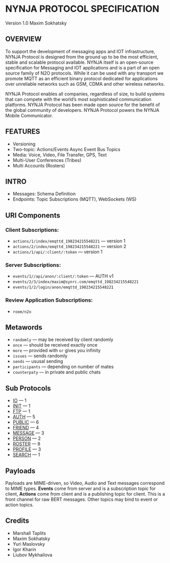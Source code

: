 NYNJA PROTOCOL SPECIFICATION
============================

Version 1.0 Maxim Sokhatsky

OVERVIEW
--------

To support the development of messaging apps and IOT infrastructure,
NYNJA Protocol is designed from the ground up to be the most efficient,
stable and scalable protocol available.  NYNJA itself is an open-source
specification for Messaging and IOT applications and is a part of an
open source family of N2O protocols. While it can be used with any
transport we promote MQTT as an efficient binary protocol dedicated
for applications over unreliable networks such as GSM, CDMA and other
wireless networks.

NYNJA Protocol enables all companies, regardless of size, to build
systems that can compete with the world’s most sophisticated
communication platforms. NYNJA Protocol has been made open source
for the benefit of the global community of developers. NYNJA Protocol
powers the NYNJA Mobile Communicator.

FEATURES
--------

* Versioning
* Two-topic: Actions/Events Async Event Bus Topics
* Media: Voice, Video, File Transfer, GPS, Text
* Multi-User Conferences (Tribes)
* Multi Accounts (Rosters)

INTRO
-----

* Messages: Schema Definition
* Endpoints: Topic Subscriptions (MQTT), WebSockets (WS)

URI Components
--------------

### Client Subscriptions:

* `actions/1/index/emqttd_198234215548221` &mdash; version 1
* `actions/2/index/emqttd_198234215548221` &mdash; version 2
* `actions/1/api/:client/:token` &mdash; version 1

### Server Subscriptions:

* `events/1//api/anon/:client/:token` &mdash; AUTH v1
* `events/2/3/index/maxim@synrc.com/emqttd_198234215548221`
* `events/1/2/login/anon/emqttd_198234215548221`

### Review Application Subscriptions:

* `room/n2o`

Metawords
---------

* `randomly` — may be received by client randomly
* `once` — should be received exactly once
* `more` — provided with `or` gives you infinity
* `issues` — sends randomly
* `sends` — ususal sending
* `participants` — depending on number of mates
* `counterpaty` — in private and public chats

Sub Protocols
-------------

* [IO](https://github.com/NYNJA-MC/protocol/blob/master/v1/IO.md) — 1
* [INIT](https://github.com/NYNJA-MC/protocol/blob/master/v1/INIT.md) — 1
* [FTP](https://github.com/NYNJA-MC/protocol/blob/master/v1/FTP.md) — 1
* [AUTH](https://github.com/NYNJA-MC/protocol/blob/master/v2/AUTH.md) — 5
* [PUBLIC](https://github.com/NYNJA-MC/protocol/blob/master/v1/PUBLIC.md) — 6
* [FRIEND](https://github.com/NYNJA-MC/protocol/blob/master/v2/FRIEND.md) — 4
* [MESSAGE](https://github.com/NYNJA-MC/protocol/blob/master/v1/MESSAGE.md) — 3
* [PERSON](https://github.com/NYNJA-MC/protocol/blob/master/v1/PERSON.md) — 2
* [ROSTER](https://github.com/NYNJA-MC/protocol/blob/master/v1/ROSTER.md) — 8
* [PROFILE](https://github.com/NYNJA-MC/protocol/blob/master/v1/PROFILE.md) — 3
* [SEARCH](https://github.com/NYNJA-MC/protocol/blob/master/v1/SEARCH.md) — 1

Payloads
--------

Payloads are MIME-driven, so Video, Audio and Text messages correspond to MIME types.
**Events** come from server and is a subscription topic for client,
**Actions** come from client and is a publishing topic for client.
This is a front channel for raw BERT messages.
Other topics may bind to event or action topics.

Credits
-------

* Marshall Taplits
* Maxim Sokhatsky
* Yuri Maslovsky
* Igor Kharin
* Liubov Mykhailova
